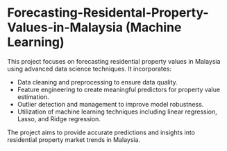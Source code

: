 # Forecasting-Residental-Property-Values-in-Malaysia (Machine Learning)
This project focuses on forecasting residential property values in Malaysia using advanced data science techniques. It incorporates:

* Data cleaning and preprocessing to ensure data quality.
* Feature engineering to create meaningful predictors for property value estimation.
* Outlier detection and management to improve model robustness.
* Utilization of machine learning techniques including linear regression, Lasso, and Ridge regression.

The project aims to provide accurate predictions and insights into residential property market trends in Malaysia.

